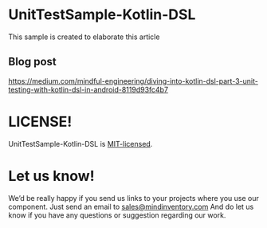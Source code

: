 # UnitTestSample-Kotlin-DSL
This sample is created to elaborate this article 


## Blog post
https://medium.com/mindful-engineering/diving-into-kotlin-dsl-part-3-unit-testing-with-kotlin-dsl-in-android-8119d93fc4b7


# LICENSE!

UnitTestSample-Kotlin-DSL is [MIT-licensed](/LICENSE).

# Let us know!
We’d be really happy if you send us links to your projects where you use our component. Just send an email to sales@mindinventory.com And do let us know if you have any questions or suggestion regarding our work.
